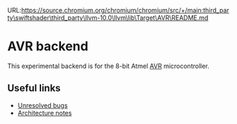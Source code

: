 URL:https://source.chromium.org/chromium/chromium/src/+/main:third_party\swiftshader\third_party\llvm-10.0\llvm\lib\Target\AVR\README.md
# AVR backend

This experimental backend is for the 8-bit Atmel [AVR](https://en.wikipedia.org/wiki/Atmel_AVR) microcontroller.

## Useful links

* [Unresolved bugs](https://llvm.org/bugs/buglist.cgi?product=libraries&component=Backend%3A%20AVR&resolution=---&list_id=109466)
* [Architecture notes](https://github.com/avr-llvm/architecture)
